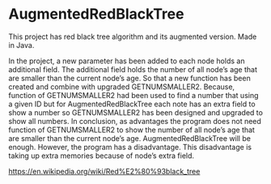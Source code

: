# AugmentedRedBlackTree


This project has red black tree algorithm and its augmented version. Made in Java.

In the project, a new parameter has been added to each node holds an
additional field. The additional field holds the number of all node’s age that
are smaller than the current node’s age. So that a new function has been
created and combine with upgraded GETNUMSMALLER2. Because,
function of GETNUMSMALLER2 had been used to find a number that using
a given ID but for AugmentedRedBlackTree each note has an extra field to
show a number so GETNUMSMALLER2 has been designed and upgraded to
show all numbers.
In conclusion, as advantages the program does not need function of
GETNUMSMALLER2 to show the number of all node’s age that are smaller
than the current node’s age. AugmentedRedBlackTree will be enough.
However, the program has a disadvantage. This disadvantage is taking up
extra memories because of node’s extra field.

https://en.wikipedia.org/wiki/Red%E2%80%93black_tree
